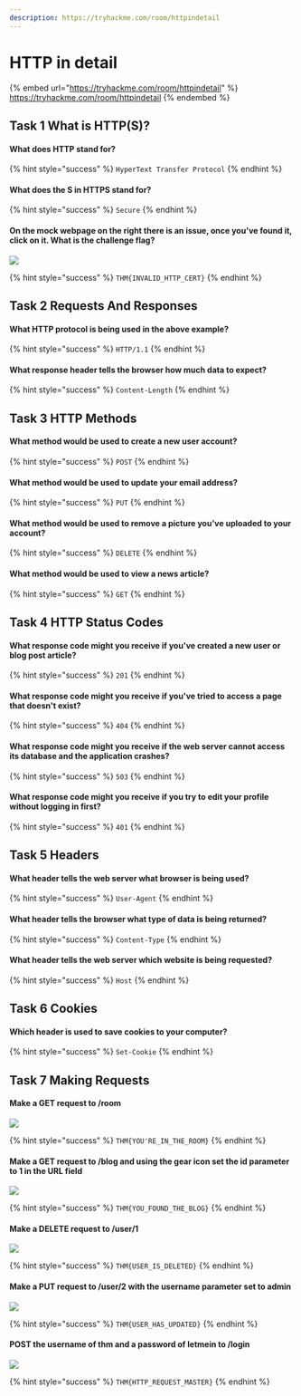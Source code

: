 ```yaml
---
description: https://tryhackme.com/room/httpindetail
---
```


# HTTP in detail

{% embed url="https://tryhackme.com/room/httpindetail" %}
https://tryhackme.com/room/httpindetail
{% endembed %}

## Task 1 What is HTTP(S)?

#### What does HTTP stand for?

{% hint style="success" %}
`HyperText Transfer Protocol`
{% endhint %}

#### What does the S in HTTPS stand for?

{% hint style="success" %}
`Secure`
{% endhint %}

#### On the mock webpage on the right there is an issue, once you've found it, click on it. What is the challenge flag?

![](<../../.gitbook/assets/Screenshot from 2022-03-26 10-13-13.png>)

{% hint style="success" %}
`THM{INVALID_HTTP_CERT}`
{% endhint %}

## Task 2 Requests And Responses

#### What HTTP protocol is being used in the above example?

{% hint style="success" %}
`HTTP/1.1`
{% endhint %}

#### What response header tells the browser how much data to expect?

{% hint style="success" %}
`Content-Length`
{% endhint %}

## Task 3 HTTP Methods

#### What method would be used to create a new user account?

{% hint style="success" %}
`POST`
{% endhint %}

#### What method would be used to update your email address?

{% hint style="success" %}
`PUT`
{% endhint %}

#### What method would be used to remove a picture you've uploaded to your account?

{% hint style="success" %}
`DELETE`
{% endhint %}

#### What method would be used to view a news article?

{% hint style="success" %}
`GET`
{% endhint %}

## Task 4 HTTP Status Codes

#### What response code might you receive if you've created a new user or blog post article?

{% hint style="success" %}
`201`
{% endhint %}

#### What response code might you receive if you've tried to access a page that doesn't exist?

{% hint style="success" %}
`404`
{% endhint %}

#### What response code might you receive if the web server cannot access its database and the application crashes?

{% hint style="success" %}
`503`
{% endhint %}

#### What response code might you receive if you try to edit your profile without logging in first?

{% hint style="success" %}
`401`
{% endhint %}

## Task 5 Headers

#### What header tells the web server what browser is being used?

{% hint style="success" %}
`User-Agent`
{% endhint %}

#### What header tells the browser what type of data is being returned?

{% hint style="success" %}
`Content-Type`
{% endhint %}

#### What header tells the web server which website is being requested?

{% hint style="success" %}
`Host`
{% endhint %}

## Task 6 Cookies

#### Which header is used to save cookies to your computer?

{% hint style="success" %}
`Set-Cookie`
{% endhint %}

## Task 7 Making Requests

#### Make a GET request to /room

![](<../../.gitbook/assets/Screenshot from 2022-03-26 10-52-11.png>)

{% hint style="success" %}
`THM{YOU'RE_IN_THE_ROOM}`
{% endhint %}

#### Make a GET request to /blog and using the gear icon set the id parameter to 1 in the URL field

![](<../../.gitbook/assets/Screenshot from 2022-03-26 10-53-37.png>)

{% hint style="success" %}
`THM{YOU_FOUND_THE_BLOG}`
{% endhint %}

#### Make a DELETE request to /user/1

![](<../../.gitbook/assets/Screenshot from 2022-03-26 10-54-08.png>)

{% hint style="success" %}
`THM{USER_IS_DELETED}`
{% endhint %}

#### Make a PUT request to /user/2 with the username parameter set to admin

![](<../../.gitbook/assets/Screenshot from 2022-03-26 10-54-49.png>)

{% hint style="success" %}
`THM{USER_HAS_UPDATED}`
{% endhint %}

#### POST the username of thm and a password of letmein to /login

![](<../../.gitbook/assets/Screenshot from 2022-03-26 10-55-47.png>)

{% hint style="success" %}
`THM{HTTP_REQUEST_MASTER}`
{% endhint %}
